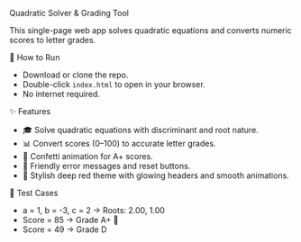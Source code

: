 Quadratic Solver & Grading Tool

This single-page web app solves quadratic equations and converts numeric scores to letter grades.

🚀 How to Run
- Download or clone the repo.
- Double-click `index.html` to open in your browser.
- No internet required.

✨ Features
- 🎓 Solve quadratic equations with discriminant and root nature.
- 📊 Convert scores (0–100) to accurate letter grades.
- 🎉 Confetti animation for A+ scores.
- 🧼 Friendly error messages and reset buttons.
- 🎨 Stylish deep red theme with glowing headers and smooth animations.

🧪 Test Cases
- a = 1, b = -3, c = 2 → Roots: 2.00, 1.00
- Score = 85 → Grade A+ 🎉
- Score = 49 → Grade D
